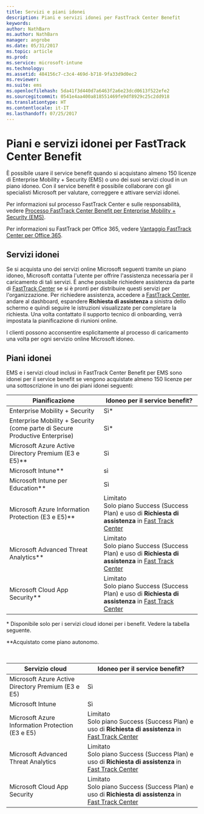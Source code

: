 ```yaml
---
title: Servizi e piani idonei
description: Piani e servizi idonei per FastTrack Center Benefit
keywords: 
author: NathBarn
ms.author: NathBarn
manager: angrobe
ms.date: 05/31/2017
ms.topic: article
ms.prod: 
ms.service: microsoft-intune
ms.technology: 
ms.assetid: 484156c7-c3c4-469d-b718-9fa33d9d0ec2
ms.reviewer: 
ms.suite: ems
ms.openlocfilehash: 5da41f3d440d7a6463f2a6e23dcd0613f522efe2
ms.sourcegitcommit: 0541e4aa400a818551469fe9df8929c25c2dd918
ms.translationtype: HT
ms.contentlocale: it-IT
ms.lasthandoff: 07/25/2017
---
```

# <a name="fasttrack-center-benefit-eligible-services-and-plans"></a>Piani e servizi idonei per FastTrack Center Benefit
È possibile usare il service benefit quando si acquistano almeno 150 licenze di Enterprise Mobility + Security (EMS) o uno dei suoi servizi cloud in un piano idoneo. Con il service benefit è possibile collaborare con gli specialisti Microsoft per valutare, correggere e attivare servizi idonei.

Per informazioni sul processo FastTrack Center e sulle responsabilità, vedere [Processo FastTrack Center Benefit per Enterprise Mobility + Security (EMS)](fasttrack-center-benefit-process-for-enterprise-mobility-suite-ems.md).

Per informazioni su FastTrack per Office 365, vedere [Vantaggio FastTrack Center per Office 365](https://technet.microsoft.com/library/office-365-onboarding-benefit.aspx).

## <a name="eligible-services"></a>Servizi idonei
Se si acquista uno dei servizi online Microsoft seguenti tramite un piano idoneo, Microsoft contatta l'utente per offrire l'assistenza necessaria per il caricamento di tali servizi. È anche possibile richiedere assistenza da parte di [FastTrack Center](http://fasttrack.microsoft.com/) se si è pronti per distribuire questi servizi per l'organizzazione. Per richiedere assistenza, accedere a [FastTrack Center](http://fasttrack.microsoft.com/), andare al dashboard, espandere **Richiesta di assistenza** a sinistra dello schermo e quindi seguire le istruzioni visualizzate per completare la richiesta. Una volta contattato il supporto tecnico di onboarding, verrà impostata la pianificazione di riunioni online.

I clienti possono acconsentire esplicitamente al processo di caricamento una volta per ogni servizio online Microsoft idoneo.

## <a name="eligible-plans"></a>Piani idonei
EMS e i servizi cloud inclusi in FastTrack Center Benefit per EMS sono idonei per il service benefit se vengono acquistate almeno 150 licenze per una sottoscrizione in uno dei piani idonei seguenti:

|Pianificazione|Idoneo per il service benefit?|
|--------|-------------------------------------|
|Enterprise Mobility + Security |Sì*|
|Enterprise Mobility + Security (come parte di Secure Productive Enterprise)|Sì*|
|Microsoft Azure Active Directory Premium (E3 e E5)**|Sì|
|Microsoft Intune**|sì|
|Microsoft Intune per Education** |Sì |
|Microsoft Azure Information Protection (E3 e E5)**|Limitato</br>Solo piano Success (Success Plan) e uso di **Richiesta di assistenza** in [Fast Track Center](https://fasttrack.microsoft.com/)|
|Microsoft Advanced Threat Analytics**|Limitato</br>Solo piano Success (Success Plan) e uso di **Richiesta di assistenza** in [Fast Track Center](https://fasttrack.microsoft.com/)|
|Microsoft Cloud App Security**|Limitato</br>Solo piano Success (Success Plan) e uso di **Richiesta di assistenza** in [Fast Track Center](https://fasttrack.microsoft.com/)|

&ast; Disponibile solo per i servizi cloud idonei per i benefit. Vedere la tabella seguente.

**Acquistato come piano autonomo.

&nbsp;

|Servizio cloud|Idoneo per il service benefit?|
|--------|-------------------------------------|
|Microsoft Azure Active Directory Premium (E3 e E5)|Sì|
|Microsoft Intune|Sì|
|Microsoft Azure Information Protection (E3 e E5)|Limitato</br>Solo piano Success (Success Plan) e uso di **Richiesta di assistenza** in [Fast Track Center](https://fasttrack.microsoft.com/)|
|Microsoft Advanced Threat Analytics|Limitato</br>Solo piano Success (Success Plan) e uso di **Richiesta di assistenza** in [Fast Track Center](https://fasttrack.microsoft.com/)|
|Microsoft Cloud App Security|Limitato</br>Solo piano Success (Success Plan) e uso di **Richiesta di assistenza** in [Fast Track Center](https://fasttrack.microsoft.com/)|
